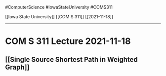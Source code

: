 #ComputerScience  #IowaStateUniversity #COMS311 


[[Iowa State University]] [[COM S 311]] [[2021-11-18]]

---

# COM S 311 Lecture 2021-11-18

## [[Single Source Shortest Path in Weighted Graph]]